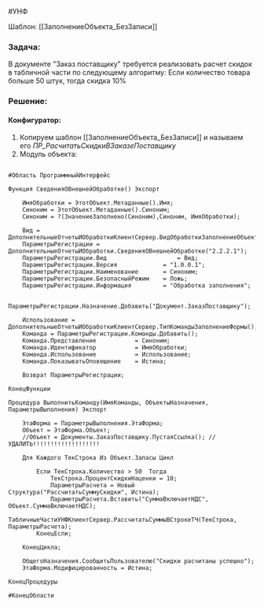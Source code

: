 #УНФ

Шаблон: [[ЗаполнениеОбъекта_БезЗаписи]]
### Задача:

В документе "Заказ поставщику" требуется реализовать расчет скидок в табличной части по следующему алгоритму: Если количество товара больше 50 штук, тогда скидка 10%
### Решение:

#### Конфигуратор:

1. Копируем шаблон [[ЗаполнениеОбъекта_БезЗаписи]] и называем его *ПР_РасчитатьСкидкиВЗаказеПоставщику*
2. Модуль объекта:
```bsl

#Область ПрограммныйИнтерфейс

Функция СведенияОВнешнейОбработке() Экспорт
	
	ИмяОбработки = ЭтотОбъект.Метаданные().Имя; 
	Синоним = ЭтотОбъект.Метаданные().Синоним; 
	Синоним = ?(ЗначениеЗаполнено(Синоним),Синоним, ИмяОбработки);
	
	Вид = ДополнительныеОтчетыИОбработкиКлиентСервер.ВидОбработкиЗаполнениеОбъекта();
	ПараметрыРегистрации = ДополнительныеОтчетыИОбработки.СведенияОВнешнейОбработке("2.2.2.1");
	ПараметрыРегистрации.Вид					= Вид;
	ПараметрыРегистрации.Версия				= "1.0.0.1";
	ПараметрыРегистрации.Наименование		= Синоним;
	ПараметрыРегистрации.БезопасныйРежим	= Ложь;
	ПараметрыРегистрации.Информация			= "Обработка заполнения";
	
	ПараметрыРегистрации.Назначение.Добавить("Документ.ЗаказПоставщику");
	
	Использование = ДополнительныеОтчетыИОбработкиКлиентСервер.ТипКомандыЗаполнениеФормы();
	Команда = ПараметрыРегистрации.Команды.Добавить();
	Команда.Представление			= Синоним;
	Команда.Идентификатор			= ИмяОбработки;
	Команда.Использование			= Использование;
	Команда.ПоказыватьОповещение	= Истина;
	
	Возврат ПараметрыРегистрации; 
	
КонецФункции

Процедура ВыполнитьКоманду(ИмяКоманды, ОбъектыНазначения, ПараметрыВыполнения) Экспорт
	
	ЭтаФорма = ПараметрыВыполнения.ЭтаФорма;
	Объект = ЭтаФорма.Объект;
	//Объект = Документы.ЗаказПоставщику.ПустаяСсылка(); // УДАЛИТЬ!!!!!!!!!!!!!!!!!!!
	
	Для Каждого ТекСтрока Из Объект.Запасы Цикл
		
		Если ТекСтрока.Количество > 50  Тогда
			ТекСтрока.ПроцентСкидкиНаценки = 10;
			ПараметрыРасчета = Новый Структура("РассчитатьСуммуСкидки", Истина);
			ПараметрыРасчета.Вставить("СуммаВключаетНДС", Объект.СуммаВключаетНДС);
			ТабличныеЧастиУНФКлиентСервер.РассчитатьСуммыВСтрокеТЧ(ТекСтрока, ПараметрыРасчета);
		КонецЕсли;
		
	КонецЦикла;
	
	ОбщегоНазначения.СообщитьПользователю("Скидки расчитаны успешно");
	ЭтаФорма.Модифицированность = Истина;
	
КонецПроцедуры

#КонецОбласти
```
